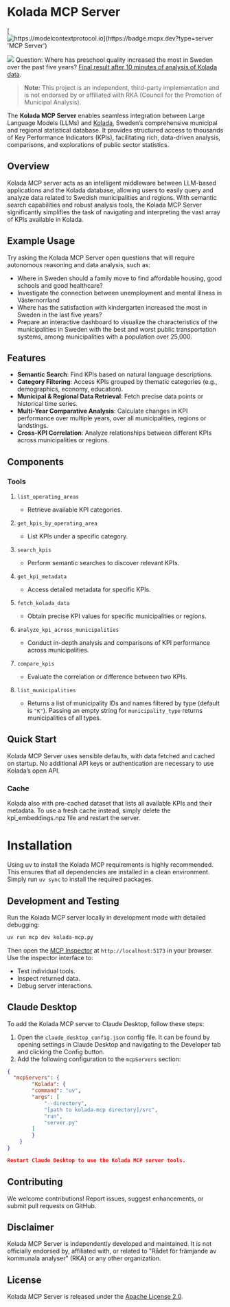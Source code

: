 # Kolada MCP Server

[![https://modelcontextprotocol.io](https://badge.mcpx.dev?type=server 'MCP Server')](https://modelcontextprotocol.io)

![]([https://screen-studio-shareable-links.67aa83ffa7fb557cd114a7156fca4e73.r2.cloudflarestorage.com/fifxxaiU-video.mp4?X-Amz-Algorithm=AWS4-HMAC-SHA256&X-Amz-Content-Sha256=UNSIGNED-PAYLOAD&X-Amz-Credential=363e5c20253db1195c87384f6dfb4c99%2F20250404%2Fauto%2Fs3%2Faws4_request&X-Amz-Date=20250404T003443Z&X-Amz-Expires=7200&X-Amz-Signature=17f2fe2d3380f5a7f3ae16fa55ee855434c5681f34d4a8265506f3e76285c86c&X-Amz-SignedHeaders=host&x-id=GetObject](https://ancestral-lens.fra1.cdn.digitaloceanspaces.com/koladamcp.mp4))
Question: Where has preschool quality increased the most in Sweden over the past five years? 
[Final result after 10 minutes of analysis of Kolada data](https://claude.site/artifacts/17c19c84-c2c7-4e6a-95cf-16a63913e534).

> **Note:** This project is an independent, third-party implementation and is not endorsed by or affiliated with RKA (Council for the Promotion of Municipal Analysis).

The **Kolada MCP Server** enables seamless integration between Large Language Models (LLMs) and [Kolada](https://www.kolada.se/), Sweden’s comprehensive municipal and regional statistical database. It provides structured access to thousands of Key Performance Indicators (KPIs), facilitating rich, data-driven analysis, comparisons, and explorations of public sector statistics.

## Overview

Kolada MCP server acts as an intelligent middleware between LLM-based applications and the Kolada database, allowing users to easily query and analyze data related to Swedish municipalities and regions. With semantic search capabilities and robust analysis tools, the Kolada MCP Server significantly simplifies the task of navigating and interpreting the vast array of KPIs available in Kolada.

## Example Usage

Try asking the Kolada MCP Server open questions that will require autonomous reasoning and data analysis, such as:

- Where in Sweden should a family move to find affordable housing, good schools and good healthcare?
- Investigate the connection between unemployment and mental illness in Västernorrland
- Where has the satisfaction with kindergarten increased the most in Sweden in the last five years?
- Prepare an interactive dashboard to visualize the characteristics of the municipalities in Sweden with the best and worst public transportation systems, among municipalities with a population over 25,000.

## Features

- **Semantic Search**: Find KPIs based on natural language descriptions.
- **Category Filtering**: Access KPIs grouped by thematic categories (e.g., demographics, economy, education).
- **Municipal & Regional Data Retrieval**: Fetch precise data points or historical time series.
- **Multi-Year Comparative Analysis**: Calculate changes in KPI performance over multiple years, over all municipalities, regions or landstings.
- **Cross-KPI Correlation**: Analyze relationships between different KPIs across municipalities or regions.

## Components

### Tools

1. `list_operating_areas`
   - Retrieve available KPI categories.

2. `get_kpis_by_operating_area`
   - List KPIs under a specific category.

3. `search_kpis`
   - Perform semantic searches to discover relevant KPIs.

4. `get_kpi_metadata`
   - Access detailed metadata for specific KPIs.

5. `fetch_kolada_data`
   - Obtain precise KPI values for specific municipalities or regions.

6. `analyze_kpi_across_municipalities`
   - Conduct in-depth analysis and comparisons of KPI performance across municipalities.

7. `compare_kpis`
   - Evaluate the correlation or difference between two KPIs.

8. `list_municipalities`
   - Returns a list of municipality IDs and names filtered by type (default is `"K"`). Passing an empty string for `municipality_type` returns municipalities of all types.


## Quick Start

Kolada MCP Server uses sensible defaults, with data fetched and cached on startup. No additional API keys or authentication are necessary to use Kolada’s open API.

### Cache

Kolada also with pre-cached dataset that lists all available KPIs and their metadata.
To use a fresh cache instead, simply delete the kpi_embeddings.npz file and restart the server.

# Installation
Using uv to install the Kolada MCP requirements is highly recommended. This ensures that all dependencies are installed in a clean environment. Simply run `uv sync` to install the required packages.

## Development and Testing

Run the Kolada MCP server locally in development mode with detailed debugging:

```bash
uv run mcp dev kolada-mcp.py
```

Then open the [MCP Inspector](https://github.com/modelcontextprotocol/inspector) at `http://localhost:5173` in your browser. Use the inspector interface to:

- Test individual tools.
- Inspect returned data.
- Debug server interactions.


## Claude Desktop

To add the Kolada MCP server to Claude Desktop, follow these steps:

1. Open the `claude_desktop_config.json` config file. It can be found by opening settings in Claude Desktop and navigating to the Developer tab and clicking the Config button.
2. Add the following configuration to the `mcpServers` section:

``` json
{
  "mcpServers": {
        "Kolada": {
        "command": "uv",
        "args": [
            "--directory",
            "[path to kolada-mcp directory]/src",
            "run",
            "server.py"
        ]
        }
    }
}

Restart Claude Desktop to use the Kolada MCP server tools.
```



## Contributing

We welcome contributions! Report issues, suggest enhancements, or submit pull requests on GitHub.

## Disclaimer

Kolada MCP Server is independently developed and maintained. It is not officially endorsed by, affiliated with, or related to "Rådet för främjande av kommunala analyser" (RKA) or any other organization.

## License

Kolada MCP Server is released under the [Apache License 2.0](LICENSE).
